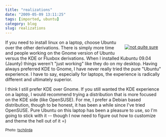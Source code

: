 ```yaml
---
title: "realizations"
date: "2009-05-09 13:11:25"
tags: [imported, ubuntu]
category: blog
slug: realizations
---
```


<div style="margin: 15px; float: right"><a href="https://www.flickr.com/photos/87955432@N00/3512658989/" title="not quite sure" target="_blank"><img src="https://farm4.static.flickr.com/3071/3512658989_11cfc563f3_m.jpg" alt="not quite sure" border="0" /></a></div>

If you need to install linux on a laptop, choose Ubuntu over the other derivations. There is simply more time and people working on the Gnome version of Ubuntu versus the KDE or Fluxbox derivations. When I installed Kubuntu 09.04 (Jaunty) things weren't "just working" like they do on my desktop. Having always preferred KDE to Gnome, I have never really tried the pure "Ubuntu" experience. I have to say, especially for laptops, the experience is radically different and ultimately superior.

I think I still prefer KDE over Gnome. If you still wanted the KDE experience on a laptop, I would recommend trying a distribution that is more focused on the KDE side (like OpenSUSE). For me, I prefer a Debian based distribution, though to be honest, it has been a while since I've tried OpenSUSE. Pure Ubuntu on this laptop has been a pleasure to use, so I'm going to stick with it -- though I now need to figure out how to customize and theme the hell out of it =)

<small>Photo: <a href="https://www.flickr.com/photos/87955432@N00/3512658989/" title="tschörda" target="_blank">tschörda</a></small>
